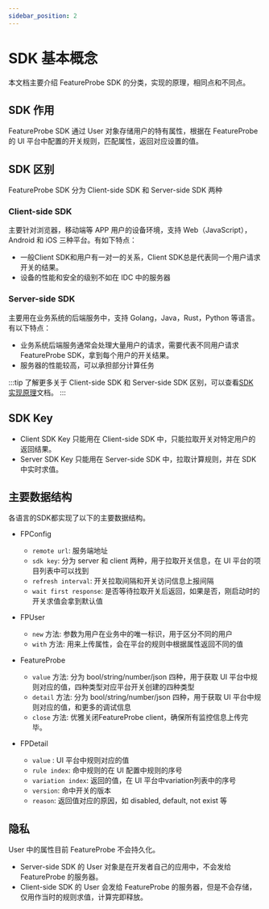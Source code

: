 ```yaml
---
sidebar_position: 2
---
```


# SDK 基本概念

本文档主要介绍 FeatureProbe SDK 的分类，实现的原理，相同点和不同点。

## SDK 作用

FeatureProbe SDK 通过 User 对象存储用户的特有属性，根据在 FeatureProbe 的 UI 平台中配置的开关规则，匹配属性，返回对应设置的值。

## SDK 区别

FeatureProbe SDK 分为 Client-side SDK 和 Server-side SDK 两种

### Client-side SDK

主要针对浏览器，移动端等 APP 用户的设备环境，支持 Web（JavaScript），Android 和 iOS 三种平台。有如下特点：

* 一般Client SDK和用户有一对一的关系，Client SDK总是代表同一个用户请求开关的结果。
* 设备的性能和安全的级别不如在 IDC 中的服务器

### Server-side SDK

主要用在业务系统的后端服务中，支持 Golang，Java，Rust，Python 等语言。有以下特点：

* 业务系统后端服务通常会处理大量用户的请求，需要代表不同用户请求FeatureProbe SDK，拿到每个用户的开关结果。
* 服务器的性能较高，可以承担部分计算任务

:::tip
了解更多关于 Client-side SDK 和 Server-side SDK 区别，可以查看[SDK 实现原理](./sdk-specification)文档。
:::

## SDK Key

* Client SDK Key 只能用在 Client-side SDK 中，只能拉取开关对特定用户的返回结果。
* Server SDK Key 只能用在 Server-side SDK 中，拉取计算规则，并在 SDK 中实时求值。

## 主要数据结构

各语言的SDK都实现了以下的主要数据结构。

- FPConfig
  - `remote url`: 服务端地址
  - `sdk key`: 分为 server 和 client 两种，用于拉取开关信息，在 UI 平台的项目列表中可以找到
  - `refresh interval`: 开关拉取间隔和开关访问信息上报间隔
  - `wait first response`: 是否等待拉取开关后返回，如果是否，刚启动时的开关求值会拿到默认值 

- FPUser
  - `new` 方法: 参数为用户在业务中的唯一标识，用于区分不同的用户
  - `with` 方法: 用来上传属性，会在平台的规则中根据属性返回不同的值

- FeatureProbe
  - `value` 方法: 分为 bool/string/number/json 四种，用于获取 UI 平台中规则对应的值，四种类型对应平台开关创建的四种类型
  - `detail` 方法: 分为 bool/string/number/json 四种，用于获取 UI 平台中规则对应的值，和更多的调试信息
  - `close` 方法: 优雅关闭FeatureProbe client，确保所有监控信息上传完毕。

- FPDetail
  - `value` : UI 平台中规则对应的值
  - `rule index`: 命中规则的在 UI 配置中规则的序号
  - `variation index`: 返回的值，在 UI 平台中variation列表中的序号
  - `version`: 命中开关的版本
  - `reason`: 返回值对应的原因，如 disabled, default, not exist 等



## 隐私

User 中的属性目前 FeatureProbe 不会持久化。

* Server-side SDK 的 User 对象是在开发者自己的应用中，不会发给 FeatureProbe 的服务器。
* Client-side SDK 的 User 会发给 FeatureProbe 的服务器，但是不会存储，仅用作当时的规则求值，计算完即释放。

